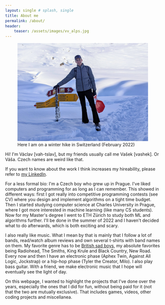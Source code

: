 ```yaml
---
layout: single # splash, single
title: About me
permalink: /about/
header:
    teaser: /assets/images/vv_alps.jpg
---
```


<figure>
	<a href="/assets/images/vv_alps.jpg"><img src="/assets/images/vv_alps.jpg"></a>
	<figcaption>Here I am on a winter hike in Switzerland (February 2022)</figcaption>
</figure>

Hi! I'm Václav \[vah-tslav\], but my friends usually call me Vašek \[vashek\]. Or Váša. Czech names are weird like that.

If you want to know about the work I think increases my hireability, please refer to [my LinkedIn](https://www.linkedin.com/in/vaclav-volhejn/).

For a less formal bio: I'm a Czech boy who grew up in Prague.
I've liked computers and programming for as long as I can remember.
This showed in different ways:
first I got really into competitive programming contests (see CV)
where you design and implement algorithms on a tight time budget.
Then I started studying computer science at Charles University in Prague,
where I got more interested in machine learning (like many CS students).
Now for my Master's degree I went to ETH Zürich to study both ML and algorithms further.
I'll be done in the summer of 2022 and I haven't decided what to do afterwards,
which is both exciting and scary.

I also really like music. What I mean by that is mainly that I follow a lot of
bands, read/watch album reviews and own several t-shirts with band names on
them. My favorite genre has to be [British sad boys](https://youtu.be/QZ33rSumeEc?t=46),
my absolute favorites being Radiohead, The Smiths, King Krule and Black Country, New Road.
Every now and then I have an electronic phase (Aphex Twin, Against All Logic, Jockstrap) or a hip-hop phase (Tyler the Creator, Milo).
I also play bass guitar.
With a friend, we make electronic music that I hope will eventually see the light of day.

On this webpage, I wanted to highlight the projects that I've done over the years,
especially the ones that I did for fun, without being paid for it (not that the two are mutually exclusive).
That includes games, videos, other coding projects and miscellanea.